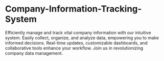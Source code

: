 # Company-Information-Tracking-System
Efficiently manage and track vital company information with our intuitive system. Easily collect, organize, and analyze data, empowering you to make informed decisions. Real-time updates, customizable dashboards, and collaborative tools enhance your workflow. Join us in revolutionizing company data management.
